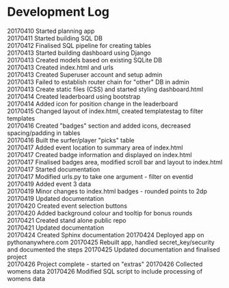 # Development Log

20170410 Started planning app  
20170411 Started building SQL DB  
20170412 Finalised SQL pipeline for creating tables  
20170413 Started building dashboard using Django  
20170413 Created models based on existing SQLite DB  
20170413 Created index.html and urls   
20170413 Created Superuser account and setup admin  
20170413 Failed to establish router chain for "other" DB in admin  
20170413 Create static files (CSS) and started styling dashboard.html  
20170414 Created leaderboard using bootstrap  
20170414 Added icon for position change in the leaderboard  
20170415 Changed layout of index.html, created templatestag to filter templates  
20170416 Created "badges" section and added icons, decreased spacing/padding in tables  
20170416 Built the surfer/player "picks" table  
20170417 Added event location to summary area of index.html  
20170417 Created badge information and displayed on index.html  
20170417 Finalised badges area, modified scroll bar and layout to index.html  
20170417 Started documentation  
20170417 Modified urls.py to take one argument - filter on eventid  
20170419 Added event 3 data  
20170419 Minor changes to index.html badges - rounded points to 2dp  
20170419 Updated documentation  
20170420 Created event selection buttons  
20170420 Added background colour and tooltip for bonus rounds  
20170421 Created stand alone public repo  
20170421 Updated documentation  
20170424 Created Sphinx documentation
20170424 Deployed app on pythonanywhere.com
20170425 Rebuilt app, handled secret_key/security and documented the steps
20170425 Updated documentation and finalised project  
20170426 Project complete - started on "extras"
20170426 Collected womens data
20170426 Modified SQL script to include processing of womens data 
